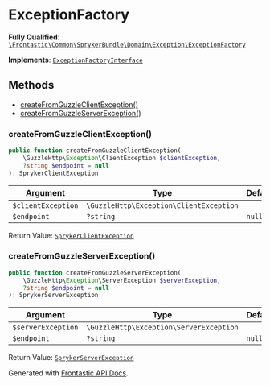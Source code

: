 #  ExceptionFactory

**Fully Qualified**: [`\Frontastic\Common\SprykerBundle\Domain\Exception\ExceptionFactory`](../../../../../src/php/SprykerBundle/Domain/Exception/ExceptionFactory.php)

**Implements**: [`ExceptionFactoryInterface`](ExceptionFactoryInterface.md)

## Methods

* [createFromGuzzleClientException()](#createfromguzzleclientexception)
* [createFromGuzzleServerException()](#createfromguzzleserverexception)

### createFromGuzzleClientException()

```php
public function createFromGuzzleClientException(
    \GuzzleHttp\Exception\ClientException $clientException,
    ?string $endpoint = null
): SprykerClientException
```

Argument|Type|Default|Description
--------|----|-------|-----------
`$clientException`|`\GuzzleHttp\Exception\ClientException`||
`$endpoint`|`?string`|`null`|

Return Value: [`SprykerClientException`](SprykerClientException.md)

### createFromGuzzleServerException()

```php
public function createFromGuzzleServerException(
    \GuzzleHttp\Exception\ServerException $serverException,
    ?string $endpoint = null
): SprykerServerException
```

Argument|Type|Default|Description
--------|----|-------|-----------
`$serverException`|`\GuzzleHttp\Exception\ServerException`||
`$endpoint`|`?string`|`null`|

Return Value: [`SprykerServerException`](SprykerServerException.md)

Generated with [Frontastic API Docs](https://github.com/FrontasticGmbH/apidocs).
